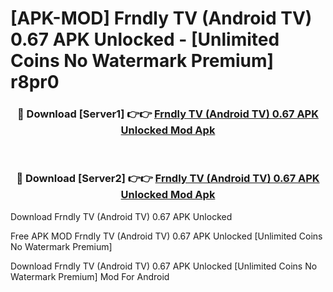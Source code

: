 # [APK-MOD] Frndly TV (Android TV) 0.67 APK Unlocked - [Unlimited Coins No Watermark Premium] r8pr0



<div align="center">
<h3>🔴 Download [Server1] 👉👉 <a href="https://momento.my/?title=Frndly_TV_(Android_TV)_0.67_APK_Unlocked">Frndly TV (Android TV) 0.67 APK Unlocked Mod Apk</a></h3><br>

<h3>🔴 Download [Server2] 👉👉 <a href="https://momento.my/?title=Frndly_TV_(Android_TV)_0.67_APK_Unlocked">Frndly TV (Android TV) 0.67 APK Unlocked Mod Apk</a></h3>
</div>



Download Frndly TV (Android TV) 0.67 APK Unlocked 

Free APK MOD Frndly TV (Android TV) 0.67 APK Unlocked [Unlimited Coins No Watermark Premium]

Download Frndly TV (Android TV) 0.67 APK Unlocked [Unlimited Coins No Watermark Premium] Mod For Android
